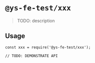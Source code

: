 # `@ys-fe-test/xxx`

> TODO: description

## Usage

```
const xxx = require('@ys-fe-test/xxx');

// TODO: DEMONSTRATE API
```
